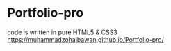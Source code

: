 # Portfolio-pro
code is written in pure HTML5 &amp; CSS3 
https://muhammadzohaibawan.github.io/Portfolio-pro/
